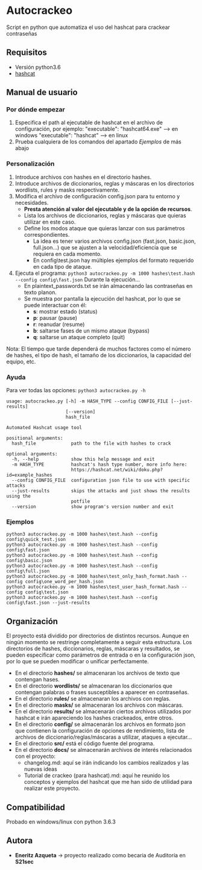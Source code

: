 # Autocrackeo
Script en python que automatiza el uso del hashcat para crackear contraseñas


## Requisitos
* Versión python3.6
* [hashcat](https://github.com/hashcat/hashcat)

## Manual de usuario

### Por dónde empezar

1. Especifica el path al ejecutable de hashcat en el archivo de configuración, por ejemplo:
	"executable": "hashcat64.exe" --> en windows
	"executable": "hashcat" --> en linux
2. Prueba cualquiera de los comandos del apartado *Ejemplos* de más abajo

### Personalización

1. Introduce archivos con hashes en el directorio hashes.
2. Introduce archivos de diccionarios, reglas y máscaras en los directorios wordlists, rules y masks respectivamente.
3. Modifica el archivo de configuración config.json para tu entorno y necesidades.
	* **Presta atención al valor del ejecutable y de la opción de recursos**.
	* Lista los archivos de diccionarios, reglas y máscaras que quieras utilizar en este caso.
	* Define los modos ataque que quieras lanzar con sus parámetros correspondientes.
		* La idea es tener varios archivos config.json (fast.json, basic.json, full.json...) que se ajusten a la velocidad/eficiencia que se requiera en cada momento.
		* En config\test.json hay múltiples ejemplos del formato requerido en cada tipo de ataque.
4. Ejecuta el programa: `python3 autocrackeo.py -m 1000 hashes\test.hash --config config\fast.json`
Durante la ejecución...
	* En plaintext_passwords.txt se irán almacenando las contraseñas en texto planon.
	* Se muestra por pantalla la ejecución del hashcat, por lo que se puede interactuar con él:
		* **s**: mostrar estado (status)
		* **p**: pausar (pause)
		* **r**: reanudar (resume)
		* **b**: saltarse fases de un mismo ataque (bypass)
		* **q**: saltarse un ataque completo (quit)

Nota: El tiempo que tarde dependerá de muchos factores como el número de hashes, el tipo de hash, el tamaño de los diccionarios, la capacidad del equipo, etc.

### Ayuda
Para ver todas las opciones: `python3 autocrackeo.py -h`

	usage: autocrackeo.py [-h] -m HASH_TYPE --config CONFIG_FILE [--just-results]
	                      [--version]
	                      hash_file

	Automated Hashcat usage tool

	positional arguments:
	  hash_file             path to the file with hashes to crack

	optional arguments:
	  -h, --help            show this help message and exit
	  -m HASH_TYPE          hashcat's hash type number, more info here:
	                        https://hashcat.net/wiki/doku.php?id=example_hashes
	  --config CONFIG_FILE  configuration json file to use with specific attacks
	  --just-results        skips the attacks and just shows the results using the
	                        potfile
	  --version             show program's version number and exit

### Ejemplos
```
python3 autocrackeo.py -m 1000 hashes\test.hash --config config\quick_test.json
python3 autocrackeo.py -m 1000 hashes\test.hash --config config\fast.json
python3 autocrackeo.py -m 1000 hashes\test.hash --config config\basic.json
python3 autocrackeo.py -m 1000 hashes\test.hash --config config\full.json
python3 autocrackeo.py -m 1000 hashes\test_only_hash_format.hash --config config\one_word_per_hash.json
python3 autocrackeo.py -m 1000 hashes\test_user_hash_format.hash --config config\test.json
python3 autocrackeo.py -m 1000 hashes\test.hash --config config\fast.json --just-results
```

## Organización
El proyecto está dividido por directorios de distintos recursos. Aunque en ningún momento se restringe completamente a seguir esta estructura. Los directorios de hashes, diccionarios, reglas, máscaras y resultados, se pueden especificar como parámetros de entrada o en la configuración json, por lo que se pueden modificar o unificar perfectamente.

* En el directorio **hashes/** se almacenaran los archivos de texto que contengan hases.
* En el directorio **wordlists/** se almacenaran los diccionarios que contengan palabras o frases susceptibles a aparecer en contraseñas.
* En el directorio **rules/** se almacenaran los archivos con reglas.
* En el directorio **masks/** se almacenaran los archivos con máscaras.
* En el directorio **results/** se almacenarán ciertos archivos utilizados por hashcat e irán apareciendo los hashes crackeados, entre otros.
* En el directorio **config/** se almacenarán los archivos en formato json que contienen la configuración de opciones de rendimiento, lista de archivos de diccionario/reglas/máscaras a utilizar, ataques a ejecutar...
* En el directorio **src/** está el código fuente del programa.
* En el directorio **docs/** se almacenarán archivos de interés relacionados con el proyecto:
	* changelog.md: aquí se irán indicando los cambios realizados y las nuevas ideas
	* Tutorial de crackeo (para hashcat).md: aquí he reunido los conceptos y ejemplos del hashcat que me han sido de utilidad para realizar este proyecto.

## Compatibilidad
Probado en windows/linux con python 3.6.3

## Autora
* **Eneritz Azqueta** → proyecto realizado como becaria de Auditoría en **S21sec**